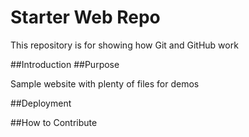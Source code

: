 # Starter Web Repo

This repository is for showing how Git and GitHub work

##Introduction
##Purpose

Sample website with plenty of files for demos

##Deployment

##How to Contribute
